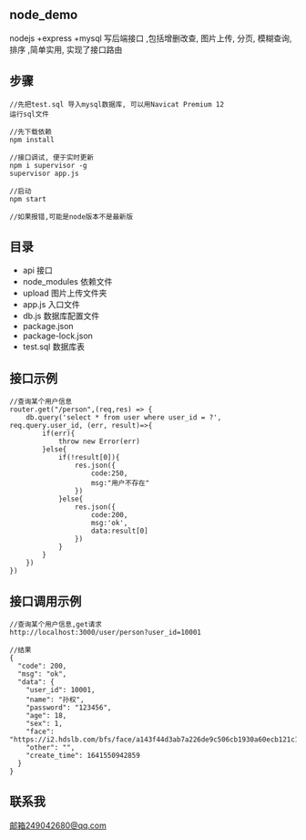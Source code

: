 ## node_demo
nodejs +express +mysql 写后端接口 ,包括增删改查, 图片上传, 分页, 模糊查询, 排序 ,简单实用, 实现了接口路由


## 步骤
```
//先把test.sql 导入mysql数据库, 可以用Navicat Premium 12
运行sql文件

//先下载依赖
npm install

//接口调试, 便于实时更新
npm i supervisor -g
supervisor app.js

//启动
npm start

//如果报错,可能是node版本不是最新版
```


## 目录
- api  接口
- node_modules 依赖文件
- upload 图片上传文件夹
- app.js  入口文件
- db.js  数据库配置文件
- package.json 
- package-lock.json 
- test.sql 数据库表

## 接口示例
```
//查询某个用户信息
router.get("/person",(req,res) => {
	db.query('select * from user where user_id = ?', req.query.user_id, (err, result)=>{
		if(err){
			throw new Error(err)
		}else{
			if(!result[0]){
				res.json({
					code:250,
					msg:"用户不存在"
				})
			}else{
				res.json({
					code:200,
					msg:'ok',
					data:result[0]
				})
			}
		}
	})
})
```

## 接口调用示例
``` 
//查询某个用户信息,get请求
http://localhost:3000/user/person?user_id=10001

//结果
{
  "code": 200,
  "msg": "ok",
  "data": {
    "user_id": 10001,
    "name": "孙权",
    "password": "123456",
    "age": 18,
    "sex": 1,
    "face": "https://i2.hdslb.com/bfs/face/a143f44d3ab7a226de9c506cb1930a60ecb121c1.jpg@96w_96h_1c_1s.webp",
    "other": "",
    "create_time": 1641550942859
  }
}
```


## 联系我
邮箱249042680@qq.com
